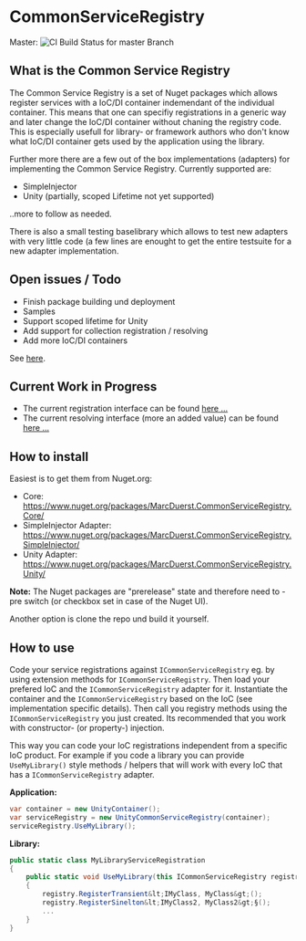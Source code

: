 # CommonServiceRegistry
Master: ![CI Build Status for master Branch](https://marcduerst.visualstudio.com/_apis/public/build/definitions/7c6411c0-584f-43dd-bb94-134baed219a2/4/badge)

## What is the Common Service Registry

The Common Service Registry is a set of Nuget packages which allows register services with a IoC/DI container indemendant of the
individual container. This means that one can specifiy registrations in a generic way and later change the IoC/DI container 
without chaning the registry code. This is especially usefull for library- or framework authors who don't know what IoC/DI
container gets used by the application using the library.

Further more there are a few out of the box implementations (adapters) for implementing the Common Service Registry.
Currently supported are:

* SimpleInjector
* Unity (partially, scoped Lifetime not yet supported)

..more to follow as needed.

There is also a small testing baselibrary which allows to test new adapters with very little code (a few lines are enought
to get the entire testsuite for a new adapter implementation.

## Open issues / Todo

- Finish package building und deployment
- Samples
- Support scoped lifetime for Unity
- Add support for collection registration / resolving
- Add more IoC/DI containers

See [here](https://github.com/mduu/CommonServiceRegistry/issues).

## Current Work in Progress

* The current registration interface can be found [here ...](https://github.com/mduu/CommonServiceRegistry/blob/master/src/CommonServiceRegistry/ICommonServiceRegistry.cs)
* The current resolving interface (more an added value) can be found [here ...](https://github.com/mduu/CommonServiceRegistry/blob/master/src/CommonServiceRegistry/ICommonServiceResolver.cs)

## How to install

Easiest is to get them from Nuget.org:

- Core: https://www.nuget.org/packages/MarcDuerst.CommonServiceRegistry.Core/
- SimpleInjector Adapter: https://www.nuget.org/packages/MarcDuerst.CommonServiceRegistry.SimpleInjector/
- Unity Adapter: https://www.nuget.org/packages/MarcDuerst.CommonServiceRegistry.Unity/

**Note:** The Nuget packages are "prerelease" state and therefore need to -pre switch (or checkbox set in case of the Nuget UI).

Another option is clone the repo und build it yourself.

## How to use

Code your service registrations against ``ICommonServiceRegistry`` eg. by using extension methods for 
``ICommonServiceRegistry``. Then load your prefered IoC and the ``ICommonServiceRegistry`` adapter for it.
Instantiate the container and the ``ICommonServiceRegistry`` based on the IoC (see implementation
specific details). Then call you registry methods using the ``ICommonServiceRegistry`` you just created. 
Its recommended that you work with constructor- (or property-) injection.

This way you can code your IoC registrations independent from a specific IoC product.
For example if you code a library you can provide ``UseMyLibrary()`` style methods /
helpers that will work with every IoC that has a ``ICommonServiceRegistry`` adapter.

**Application:**
```csharp
var container = new UnityContainer();
var serviceRegistry = new UnityCommonServiceRegistry(container);
serviceRegistry.UseMyLibrary();
```

**Library:**
```csharp
public static class MyLibraryServiceRegistration
{
    public static void UseMyLibrary(this ICommonServiceRegistry registry)
    {
        registry.RegisterTransient&lt;IMyClass, MyClass&gt;();
        registry.RegisterSinelton&lt;IMyClass2, MyClass2&gt;§();
        ...
    }
}
```
